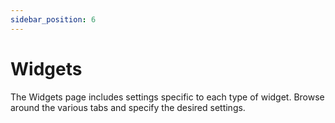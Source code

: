 ```yaml
---
sidebar_position: 6
---
```


# Widgets

The Widgets page includes settings specific to each type of widget. Browse around the various tabs and specify the desired settings.